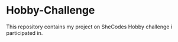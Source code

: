 # Hobby-Challenge
This repository contains my project on SheCodes Hobby challenge i participated in.
